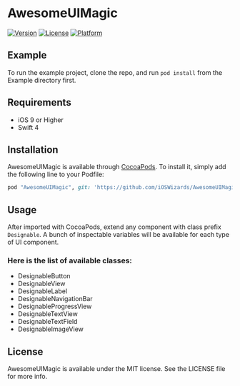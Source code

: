 # AwesomeUIMagic

[![Version](https://img.shields.io/cocoapods/v/AwesomeUIMagic.svg?style=flat)](http://cocoapods.org/pods/AwesomeUIMagic)
[![License](https://img.shields.io/cocoapods/l/AwesomeUIMagic.svg?style=flat)](http://cocoapods.org/pods/AwesomeUIMagic)
[![Platform](https://img.shields.io/cocoapods/p/AwesomeUIMagic.svg?style=flat)](http://cocoapods.org/pods/AwesomeUIMagic)

## Example

To run the example project, clone the repo, and run `pod install` from the Example directory first.

## Requirements

- iOS 9 or Higher
- Swift 4

## Installation

AwesomeUIMagic is available through [CocoaPods](http://cocoapods.org). To install
it, simply add the following line to your Podfile:

```ruby
pod "AwesomeUIMagic", git: 'https://github.com/iOSWizards/AwesomeUIMagic', tag: '0.2.'
```

## Usage

After imported with CocoaPods, extend any component with class prefix `Designable`.
A bunch of inspectable variables will be available for each type of UI component.

### Here is the list of available classes:
- DesignableButton
- DesignableView
- DesignableLabel
- DesignableNavigationBar
- DesignableProgressView
- DesignableTextView
- DesignableTextField
- DesignableImageView

## License

AwesomeUIMagic is available under the MIT license. See the LICENSE file for more info.
